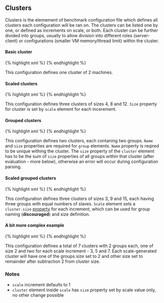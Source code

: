 ---
---

Clusters
--------

Clusters is the elemement of benchmark configuration file which defines all clusters each configuration will be ran on. The clusters can be listed one by one, or defined as increments on scale, or both. Each cluster can be further divided into groups, usually to allow division into different roles (server-client) or configurations (smaller VM memory/thread limit) within the cluster.

#### Basic cluster

{% highlight xml %}
    <clusters>
      <cluster size="2" />
    </clusters>
{% endhighlight %}

This configuration defines one cluster of 2 machines.

#### Scaled clusters

{% highlight xml %}
    <clusters>
      <scale from="4" to="12" inc="4">
        <cluster />
      </scale>
    </clusters>
{% endhighlight %}

This configuration defines three clusters of sizes 4, 8 and 12. `Size` property for cluster is set by `scale` element for each incerement.

#### Grouped clusters

{% highlight xml %}
    <clusters>
      <cluster size="4">
        <group name="clients" size="2"/>
        <group name="servers" size="2"/>
      </cluster> 
      <cluster size="5">
        <group name="clients" size="2"/>
        <group name="servers" size="3"/>
      </cluster>
    </clusters>
{% endhighlight %}

This configuration defines two clusters, each contaning two groups. `Name` and `size` properties are required for `group` elements. `Name` property is reqired to be unique withing the cluster. 
The `size` property of the `cluster` element has to be the sum of `size` properties of all groups within that cluster (after evaluation - more below), otherwise an error will occur during configuration parsing.

#### Scaled grouped clusters

{% highlight xml %}
    <clusters>
      <scale from="3" to="15" inc="6">
        <cluster>
          <group name="clients" size="#{${cluster.size}/3}"/>
          <group name="servers" size="#{${cluster.size}/3}"/>
          <group name="monitors" size="#{${cluster.size}/3}"/>
        </cluster> 
      </scale>
    </clusters>
{% endhighlight %}

This configuration defines three clusters of sizes 3, 9 and 15, each having three groups with equal numbers of slaves. `Scale` element sets a `cluster.size` [property](./properties.html) for each increment, which can be used for group naming (**discouraged**) and size definition.

#### A bit more complex example

{% highlight xml %}
    <clusters>
      <cluster size="2">
        <group name="clients" size="1"/>
        <group name="servers" size="1"/>
      </cluster> 
      <scale from="3" to="7" inc="2">
        <cluster>
          <group name="clients" size="#{${cluster.size}-2}"/>
          <group name="servers" size="2"/>
        </cluster> 
        <cluster>
          <group name="clients" size="2"/>
          <group name="servers" size="#{${cluster.size}-2}"/>
        </cluster> 
      </scale>
    </clusters>
{% endhighlight %}

This configuration defines a total of 7 clusters with 2 groups each, one of size 2 and two for each scale increment - 3, 5 and 7. Each scale-generated cluster will have one of the groups size set to 2 and other size set to remainder after subtraction 2 from cluster size.

### Notes

* `scale` increment defaults to 1
* `cluster` element inside `scale` has `size` property set by scale value only, no other change possible
